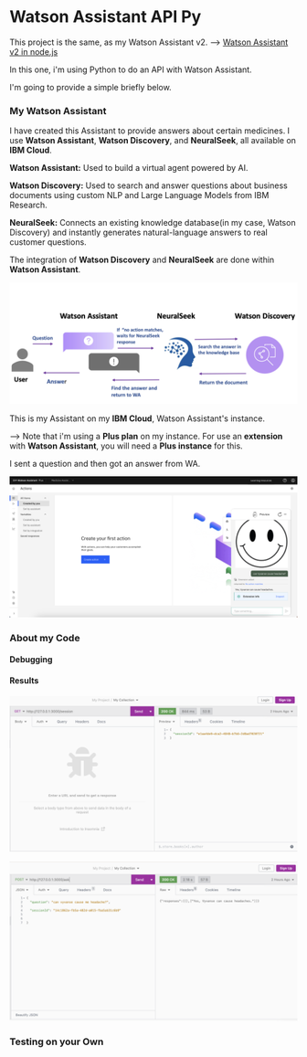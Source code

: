# Watson Assistant API Py

This project is the same, as my Watson Assistant v2.
--> [Watson Assistant v2 in node.js](https://github.com/miucciaknows/Watson-Assistant-API)

In this one, i'm using Python to do an API with Watson Assistant.

I'm going to provide a simple briefly below.

### My Watson Assistant

I have created this Assistant to provide answers about certain medicines. I use **Watson Assistant**, **Watson Discovery**, and **NeuralSeek**, all available on **IBM Cloud**.

**Watson Assistant:** Used to build a virtual agent powered by AI.

**Watson Discovery:** Used to search and answer questions about business documents using custom NLP and Large Language Models from IBM Research.

**NeuralSeek:** Connects an existing knowledge database(in my case, Watson Discovery) and instantly generates natural-language answers to real customer questions.

The integration of **Watson Discovery** and **NeuralSeek** are done within **Watson Assistant**.

![](./Images/01.png)

This is my Assistant on my **IBM Cloud**, Watson Assistant's instance.

--> Note that i'm using a **Plus plan** on my instance. For use an **extension** with **Watson Assistant**, you will need a **Plus instance** for this.

I sent a question and then got an answer from WA.

![](./Images/00.png)

### About my Code

#### Debugging

#### Results

![](./Images/02.png)

![](./Images/03.png)

### Testing on your Own
